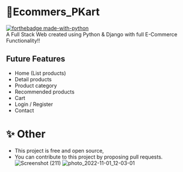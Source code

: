 
# 📡Ecommers_PKart
[![forthebadge made-with-python](http://ForTheBadge.com/images/badges/made-with-python.svg)](https://www.python.org/) <br/>
A Full Stack Web created using Python & Django with full E-Commerce Functionality!!

## Future Features

- Home (List products)
- Detail products
- Product category
- Recommended products
- Cart
- Login / Register
- Contact 


# ✨ Other
* This project is free and open source,
* You can contribute to this project by proposing pull requests.
![Screenshot (211)](https://user-images.githubusercontent.com/112808009/199175495-5a78d719-20ae-4e99-b4ad-b0c74117d8b8.png)
![photo_2022-11-01_12-03-01](https://user-images.githubusercontent.com/112808009/199175551-f4c4b5e3-0a6f-4677-85bd-93e77a6e9d9b.jpg)
